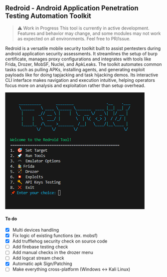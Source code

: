 ## Redroid - Android Application Penetration Testing Automation Toolkit

> :warning: Work in Progress
This tool is currently in active development. Features and behavior may change, and some modules may not work as expected on all environments. Feel free to PR/Issue.

Redroid is a versatile mobile security toolkit built to assist pentesters during android application security assessments. It streamlines the setup of  burp certificate, manages proxy configurations and integrates with tools like Frida, Drozer, MobSF, Nuclei, and ApkLeaks. The toolkit automates common tasks such as pulling APKs, installing agents, and generating exploit payloads like for doing tapjacking and task hijacking demos. Its interactive CLI interface makes navigation and execution intuitive, helping operators focus more on analysis and exploitation rather than setup overhead.

![image](static/redroid_menu.png)

#### To do
- [X] Multi devices handling
- [X] Fix logic of existing functions (ex. mobsf)
- [X] Add trufflehog security check on source code
- [ ] Add firebase testing check
- [ ] Add manual checks in the drozer menu 
- [ ] Add logcat stream check
- [X] Automatic apk Sign/Patching
- [ ] Make everything cross-platform (Windows <-> Kali Linux)